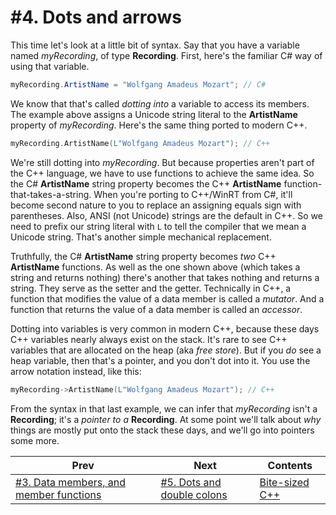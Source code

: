 # #4. Dots and arrows

This time let's look at a little bit of syntax. Say that you have a variable named *myRecording*, of type **Recording**. First, here's the familiar C# way of using that variable.

```csharp
myRecording.ArtistName = "Wolfgang Amadeus Mozart"; // C#
```

We know that that's called *dotting into* a variable to access its members. The example above assigns a Unicode string literal to the **ArtistName** property of *myRecording*. Here's the same thing ported to modern C++.

```cpp
myRecording.ArtistName(L"Wolfgang Amadeus Mozart"); // C++
```

We're still dotting into *myRecording*. But because properties aren't part of the C++ language, we have to use functions to achieve the same idea. So the C# **ArtistName** string property becomes the C++ **ArtistName** function-that-takes-a-string. When you're porting to C++/WinRT from C#, it'll become second nature to you to replace an assigning equals sign with parentheses. Also, ANSI (not Unicode) strings are the default in C++. So we need to prefix our string literal with `L` to tell the compiler that we mean a Unicode string. That's another simple mechanical replacement.

Truthfully, the C# **ArtistName** string property becomes *two* C++ **ArtistName** functions. As well as the one shown above (which takes a string and returns nothing) there's another that takes nothing and returns a string. They serve as the setter and the getter. Technically in C++, a function that modifies the value of a data member is called a *mutator*. And a function that returns the value of a data member is called an *accessor*.

Dotting into variables is very common in modern C++, because these days C++ variables nearly always exist on the stack. It's rare to see C++ variables that are allocated on the heap (aka *free store*). But if you *do* see a heap variable, then that's a pointer, and you don't dot into it. You use the arrow notation instead, like this:

```cpp
myRecording->ArtistName(L"Wolfgang Amadeus Mozart"); // C++
```

From the syntax in that last example, we can infer that *myRecording* isn't a **Recording**; it's a *pointer to a* **Recording**. At some point we'll talk about *why* things are mostly put onto the stack these days, and we'll go into pointers some more.

|Prev|Next|Contents|
|-|-|-|
|[#3. Data members, and member functions](003.md)|[#5. Dots and double colons](005.md)|[Bite-sized C++](../README.md)|
